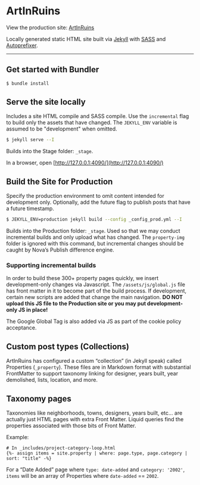 ArtInRuins
==========

View the production site: [ArtInRuins](//artinruins.com)

Locally generated static HTML site built via [Jekyll](//jekyllrb.com/) with 
[SASS](//sass-lang.com/) and [Autoprefixer](//github.com/vwochnik/jekyll-autoprefixer).

***

## Get started with Bundler

```bash
$ bundle install
```

## Serve the site locally

Includes a site HTML compile and SASS compile. Use the `incremental` flag to build 
only the assets that have changed. The `JEKYLL_ENV` variable is assumed to be 
"development" when omitted. 

```bash
$ jekyll serve --I
```

Builds into the Stage folder: `_stage`.

In a browser, open [http://127.0.0.1:4090/](http://127.0.0.1:4090/)


## Build the Site for Production

Specify the production environment to omit content intended for development only. 
Optionally, add the future flag to publish posts that have a future timestamp. 

```bash
$ JEKYLL_ENV=production jekyll build --config _config_prod.yml --I
```

Builds into the Production folder: `_stage`. Used so that we may conduct incremental 
builds and only upload what has changed. The `property-img` folder is ignored with this command,
but incremental changes should be caught by Nova’s Publish difference engine.

### Supporting incremental builds

In order to build these 300+ property pages quickly, we insert development-only changes
via Javascript. The `/assets/js/global.js` file has front matter in it to become part 
of the build process. If development, certain new scripts are added that change the 
main navigation. **DO NOT upload this JS file to the Production site or you may put 
development-only JS in place!** 

The Google Global Tag is also added via JS as part of the cookie policy acceptance.


## Custom post types (Collections)

ArtInRuins has configured a custom “collection” (in Jekyll speak) called Properties 
(`_property`). These files are in Markdown format with substantial FrontMatter to 
support taxonomy linking for designer, years built, year demolished, lists, location, 
and more. 


## Taxonomy pages

Taxonomies like neighborhoods, towns, designers, years built, etc… are actually 
just HTML pages with extra Front Matter. Liquid queries find the properties associated 
with those bits of Front Matter.

Example: 
```
# In _includes/project-category-loop.html
{%- assign items = site.property | where: page.type, page.category | sort: "title" -%}
```

For a “Date Added” page where `type: date-added` and `category: '2002'`, 
`items` will be an array of Properties where `date-added` == `2002`. 
